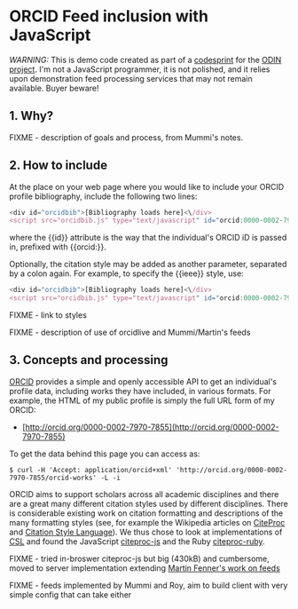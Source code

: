 # ORCID Feed inclusion with JavaScript

*WARNING:* This is demo code created as part of a [codesprint](http://www.hackathon.io/projects/3233) for the [ODIN project](http://odin-project.eu/). I'm not a JavaScript programmer, it is not polished, and it relies upon demonstration feed processing services that may not remain available. Buyer beware!

## 1. Why?

FIXME - description of goals and process, from Mummi's notes. 

## 2. How to include

At the place on your web page where you would like to include your ORCID profile bibliography, include the following two lines:

```javascript
<div id="orcidbib">[Bibliography loads here]<\/div>
<script src="orcidbib.js" type="text/javascript" id="orcid:0000-0002-7970-7855"><\/script>
```

where the {{id}} attribute is the way that the individual's ORCID iD is passed in, prefixed with {{orcid:}}.

Optionally, the citation style may be added as another parameter, separated by a colon again. For example, to specify the {{ieee}} style, use:

```javascript
<div id="orcidbib">[Bibliography loads here]<\/div>
<script src="orcidbib.js" type="text/javascript" id="orcid:0000-0002-7970-7855"><\/script>
```

FIXME - link to styles

FIXME - description of use of orcidlive and Mummi/Martin's feeds

## 3. Concepts and processing

[ORCID](http://orcid.org) provides a simple and openly accessible API to get an individual's profile data, including works they have included, in various formats. For example, the HTML of my public profile is simply the full URL form of my ORCID:

  * [http://orcid.org/0000-0002-7970-7855](http://orcid.org/0000-0002-7970-7855)

To get the data behind this page you can access as:

```
$ curl -H 'Accept: application/orcid+xml' 'http://orcid.org/0000-0002-7970-7855/orcid-works' -L -i
```

ORCID aims to support scholars across all academic disciplines and there are a great many different citation styles used by different disciplines. There is considerable existing work on citation formatting and descriptions of the many formatting styles (see, for example the Wikipedia articles on [CiteProc](http://en.wikipedia.org/wiki/CiteProc) and [Citation Style Language](http://en.wikipedia.org/wiki/Citation_Style_Language)). We
thus chose to look at implementations of [CSL](http://citationstyles.org/) and found the JavaScript [citeproc-js](https://bitbucket.org/fbennett/citeproc-js) and the Ruby [citeproc-ruby](https://github.com/inukshuk/citeproc-ruby).

FIXME - tried in-broswer citeproc-js but big (430kB) and cumbersome, moved to server implementation extending [Martin Fenner's work on feeds](http://blog.martinfenner.org/2013/07/26/rss-feeds-for-scholarly-authors/)

FIXME - feeds implemented by Mummi and Roy, aim to build client with very simple config that can take either

